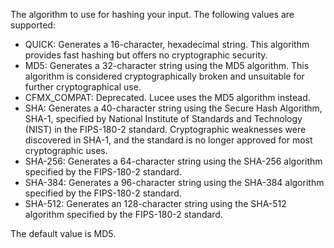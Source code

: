 The algorithm to use for hashing your input. The following values are supported:

* QUICK: Generates a 16-character, hexadecimal string. This algorithm provides fast hashing but offers no cryptographic security.
* MD5: Generates a 32-character string using the MD5 algorithm. This algorithm is considered cryptographically broken and unsuitable for further cryptographical use.
* CFMX_COMPAT: Deprecated. Lucee uses the MD5 algorithm instead.
* SHA: Generates a 40-character string using the Secure Hash Algorithm, SHA-1, specified by National Institute of Standards and Technology (NIST) in the FIPS-180-2 standard. Cryptographic weaknesses were discovered in SHA-1, and the standard is no longer approved for most cryptographic uses.
* SHA-256: Generates a 64-character string using the SHA-256 algorithm specified by the FIPS-180-2 standard.
* SHA-384: Generates a 96-character string using the SHA-384 algorithm specified by the FIPS-180-2 standard.
* SHA-512: Generates an 128-character string using the SHA-512 algorithm specified by the FIPS-180-2 standard.

The default value is MD5.

